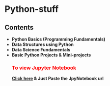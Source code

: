 # Python-stuff

<h2> Contents </h2>
<ul>
    <li> <b> Python Basics (Programming Fundamentals) </b></li>
    <li> <b> Data Structures using Python </b></li>
    <li> <b> Data Science Fundamentals </b></li>
    <li><b> Basic Python Projects & Mini-projects </b></li>
 
 <h3 style="color:red"> To view Jupyter Notebook </h3>
   <b> <a href="https://nbviewer.jupyter.org/">Click here</a> & Just Paste the JpyNotebook url </b>
